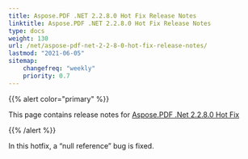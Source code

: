 ```yaml
---
title: Aspose.PDF .NET 2.2.8.0 Hot Fix Release Notes
linktitle: Aspose.PDF .NET 2.2.8.0 Hot Fix Release Notes
type: docs
weight: 130
url: /net/aspose-pdf-net-2-2-8-0-hot-fix-release-notes/
lastmod: "2021-06-05"
sitemap:
    changefreq: "weekly"
    priority: 0.7
---
```


{{% alert color="primary" %}}

This page contains release notes for [Aspose.PDF .Net 2.2.8.0 Hot Fix](https://downloads.aspose.com/pdf/net/new-releases/aspose.pdf-.net-2.2.8.0-hot-fix/)

{{% /alert %}}

In this hotfix, a “null reference” bug is fixed.
